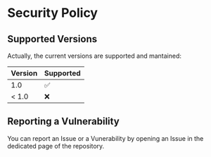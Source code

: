 # Security Policy

## Supported Versions

Actually, the current versions are supported and mantained:

| Version | Supported          |
| ------- | ------------------ |
| 1.0   | :white_check_mark: |
| < 1.0   | :x:                |

## Reporting a Vulnerability

You can report an Issue or a Vunerability by opening an Issue in the dedicated page of the repository.
